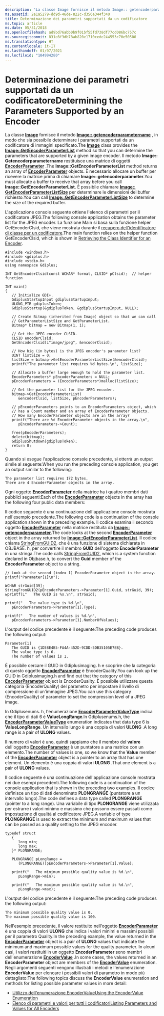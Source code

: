 ```yaml
---
description: 'La classe Image fornisce il metodo Image:: getencoderparametername, in modo che sia possibile determinare i parametri supportati da un codificatore di immagini specificato.'
ms.assetid: 2e1a5279-dd9d-46de-822c-d356a344f340
title: Determinazione dei parametri supportati da un codificatore
ms.topic: article
ms.date: 05/31/2018
ms.openlocfilehash: ad9bd76abb0b9f01bf55fd738df77cd086bc757c
ms.sourcegitcommit: 831e8f3db78ab820e1710cede244553c70e50500
ms.translationtype: HT
ms.contentlocale: it-IT
ms.lasthandoff: 01/07/2021
ms.locfileid: "104994280"
---
```

# <a name="determining-the-parameters-supported-by-an-encoder"></a><span data-ttu-id="6a4ee-103">Determinazione dei parametri supportati da un codificatore</span><span class="sxs-lookup"><span data-stu-id="6a4ee-103">Determining the Parameters Supported by an Encoder</span></span>

<span data-ttu-id="6a4ee-104">La classe [**Image**](/windows/desktop/api/gdiplusheaders/nl-gdiplusheaders-image) fornisce il metodo [**Image:: getencoderparametername**](/windows/desktop/api/Gdiplusheaders/nf-gdiplusheaders-image-getencoderparameterlist) , in modo che sia possibile determinare i parametri supportati da un codificatore di immagini specificato.</span><span class="sxs-lookup"><span data-stu-id="6a4ee-104">The [**Image**](/windows/desktop/api/gdiplusheaders/nl-gdiplusheaders-image) class provides the [**Image::GetEncoderParameterList**](/windows/desktop/api/Gdiplusheaders/nf-gdiplusheaders-image-getencoderparameterlist) method so that you can determine the parameters that are supported by a given image encoder.</span></span> <span data-ttu-id="6a4ee-105">Il metodo **Image:: Getencoderparametername** restituisce una matrice di oggetti [**EncoderParameter**](/windows/win32/api/gdiplusimaging/nl-gdiplusimaging-encoderparameter) .</span><span class="sxs-lookup"><span data-stu-id="6a4ee-105">The **Image::GetEncoderParameterList** method returns an array of [**EncoderParameter**](/windows/win32/api/gdiplusimaging/nl-gdiplusimaging-encoderparameter) objects.</span></span> <span data-ttu-id="6a4ee-106">È necessario allocare un buffer per ricevere la matrice prima di chiamare **Image:: getencoderparameter**.</span><span class="sxs-lookup"><span data-stu-id="6a4ee-106">You must allocate a buffer to receive that array before you call **Image::GetEncoderParameterList**.</span></span> <span data-ttu-id="6a4ee-107">È possibile chiamare [**Image:: GetEncoderParameterListSize**](/windows/desktop/api/Gdiplusheaders/nf-gdiplusheaders-image-getencoderparameterlistsize) per determinare le dimensioni del buffer richiesto.</span><span class="sxs-lookup"><span data-stu-id="6a4ee-107">You can call [**Image::GetEncoderParameterListSize**](/windows/desktop/api/Gdiplusheaders/nf-gdiplusheaders-image-getencoderparameterlistsize) to determine the size of the required buffer.</span></span>

<span data-ttu-id="6a4ee-108">L'applicazione console seguente ottiene l'elenco di parametri per il codificatore JPEG.</span><span class="sxs-lookup"><span data-stu-id="6a4ee-108">The following console application obtains the parameter list for the JPEG encoder.</span></span> <span data-ttu-id="6a4ee-109">La funzione Main si basa sulla funzione helper GetEncoderClsid, che viene mostrata durante il [recupero dell'identificatore di classe per un codificatore](-gdiplus-retrieving-the-class-identifier-for-an-encoder-use.md).</span><span class="sxs-lookup"><span data-stu-id="6a4ee-109">The main function relies on the helper function GetEncoderClsid, which is shown in [Retrieving the Class Identifier for an Encoder](-gdiplus-retrieving-the-class-identifier-for-an-encoder-use.md).</span></span>


```
#include <windows.h>
#include <gdiplus.h>
#include <stdio.h>
using namespace Gdiplus;

INT GetEncoderClsid(const WCHAR* format, CLSID* pClsid);  // helper function

INT main()
{
   // Initialize GDI+.
   GdiplusStartupInput gdiplusStartupInput;
   ULONG_PTR gdiplusToken;
   GdiplusStartup(&gdiplusToken, &gdiplusStartupInput, NULL);

   // Create Bitmap (inherited from Image) object so that we can call
   // GetParameterListSize and GetParameterList.
   Bitmap* bitmap = new Bitmap(1, 1);

   // Get the JPEG encoder CLSID.
   CLSID encoderClsid;
   GetEncoderClsid(L"image/jpeg", &encoderClsid);

   // How big (in bytes) is the JPEG encoder's parameter list?
   UINT listSize = 0; 
   listSize = bitmap->GetEncoderParameterListSize(&encoderClsid);
   printf("The parameter list requires %d bytes.\n", listSize);

   // Allocate a buffer large enough to hold the parameter list.
   EncoderParameters* pEncoderParameters = NULL;
   pEncoderParameters = (EncoderParameters*)malloc(listSize);

   // Get the parameter list for the JPEG encoder.
   bitmap->GetEncoderParameterList(
      &encoderClsid, listSize, pEncoderParameters);

   // pEncoderParameters points to an EncoderParameters object, which
   // has a Count member and an array of EncoderParameter objects.
   // How many EncoderParameter objects are in the array?
   printf("There are %d EncoderParameter objects in the array.\n", 
      pEncoderParameters->Count);

   free(pEncoderParameters);
   delete(bitmap);
   GdiplusShutdown(gdiplusToken);
   return 0;
}
```



<span data-ttu-id="6a4ee-110">Quando si esegue l'applicazione console precedente, si otterrà un output simile al seguente:</span><span class="sxs-lookup"><span data-stu-id="6a4ee-110">When you run the preceding console application, you get an output similar to the following:</span></span>


```
The parameter list requires 172 bytes.
There are 4 EncoderParameter objects in the array.
```



<span data-ttu-id="6a4ee-111">Ogni oggetto [**EncoderParameter**](/windows/win32/api/gdiplusimaging/nl-gdiplusimaging-encoderparameter) della matrice ha i quattro membri dati pubblici seguenti:</span><span class="sxs-lookup"><span data-stu-id="6a4ee-111">Each of the [**EncoderParameter**](/windows/win32/api/gdiplusimaging/nl-gdiplusimaging-encoderparameter) objects in the array has the following four public data members:</span></span>

<span data-ttu-id="6a4ee-112">Il codice seguente è una continuazione dell'applicazione console mostrata nell'esempio precedente.</span><span class="sxs-lookup"><span data-stu-id="6a4ee-112">The following code is a continuation of the console application shown in the preceding example.</span></span> <span data-ttu-id="6a4ee-113">Il codice esamina il secondo oggetto [**EncoderParameter**](/windows/win32/api/gdiplusimaging/nl-gdiplusimaging-encoderparameter) nella matrice restituita da [**Image:: getencoderparameter**](/windows/desktop/api/Gdiplusheaders/nf-gdiplusheaders-image-getencoderparameterlist).</span><span class="sxs-lookup"><span data-stu-id="6a4ee-113">The code looks at the second [**EncoderParameter**](/windows/win32/api/gdiplusimaging/nl-gdiplusimaging-encoderparameter) object in the array returned by [**Image::GetEncoderParameterList**](/windows/desktop/api/Gdiplusheaders/nf-gdiplusheaders-image-getencoderparameterlist).</span></span> <span data-ttu-id="6a4ee-114">Il codice chiama [StringFromGUID2](/windows/win32/api/combaseapi/nf-combaseapi-stringfromguid2), che è una funzione di sistema dichiarata in OBJBASE. h, per convertire il membro **GUID** dell'oggetto **EncoderParameter** in una stringa.</span><span class="sxs-lookup"><span data-stu-id="6a4ee-114">The code calls [StringFromGUID2](/windows/win32/api/combaseapi/nf-combaseapi-stringfromguid2), which is a system function declared in Objbase.h, to convert the **Guid** member of the **EncoderParameter** object to a string.</span></span>


```
// Look at the second (index 1) EncoderParameter object in the array.
printf("Parameter[1]\n");

WCHAR strGuid[39];
StringFromGUID2(pEncoderParameters->Parameter[1].Guid, strGuid, 39);
wprintf(L"   The GUID is %s.\n", strGuid);

printf("   The value type is %d.\n", 
   pEncoderParameters->Parameter[1].Type);

printf("   The number of values is %d.\n",
   pEncoderParameters->Parameter[1].NumberOfValues);
```



<span data-ttu-id="6a4ee-115">L'output del codice precedente è il seguente:</span><span class="sxs-lookup"><span data-stu-id="6a4ee-115">The preceding code produces the following output:</span></span>


```
Parameter[1]
   The GUID is {1D5BE4B5-FA4A-452D-9CDD-5DB35105E7EB}.
   The value type is 6.
   The number of values is 1.
```



<span data-ttu-id="6a4ee-116">È possibile cercare il GUID in Gdiplusimaging. h e scoprire che la categoria di questo oggetto [**EncoderParameter**](/windows/win32/api/gdiplusimaging/nl-gdiplusimaging-encoderparameter) è EncoderQuality.</span><span class="sxs-lookup"><span data-stu-id="6a4ee-116">You can look up the GUID in Gdiplusimaging.h and find out that the category of this [**EncoderParameter**](/windows/win32/api/gdiplusimaging/nl-gdiplusimaging-encoderparameter) object is EncoderQuality.</span></span> <span data-ttu-id="6a4ee-117">È possibile utilizzare questa categoria (EncoderQuality) del parametro per impostare il livello di compressione di un'immagine JPEG.</span><span class="sxs-lookup"><span data-stu-id="6a4ee-117">You can use this category (EncoderQuality) of parameter to set the compression level of a JPEG image.</span></span>

<span data-ttu-id="6a4ee-118">In Gdiplusenums. h, l'enumerazione [**EncoderParameterValueType**](/windows/desktop/api/Gdiplusenums/ne-gdiplusenums-encoderparametervaluetype) indica che il tipo di dati 6 è **ValueLongRange**.</span><span class="sxs-lookup"><span data-stu-id="6a4ee-118">In Gdiplusenums.h, the [**EncoderParameterValueType**](/windows/desktop/api/Gdiplusenums/ne-gdiplusenums-encoderparametervaluetype) enumeration indicates that data type 6 is **ValueLongRange**.</span></span> <span data-ttu-id="6a4ee-119">Un intervallo lungo è una coppia di valori **ULONG** .</span><span class="sxs-lookup"><span data-stu-id="6a4ee-119">A long range is a pair of **ULONG** values.</span></span>

<span data-ttu-id="6a4ee-120">Il numero di valori è uno, quindi sappiamo che il membro del **valore** dell'oggetto [**EncoderParameter**](/windows/win32/api/gdiplusimaging/nl-gdiplusimaging-encoderparameter) è un puntatore a una matrice con un elemento.</span><span class="sxs-lookup"><span data-stu-id="6a4ee-120">The number of values is one, so we know that the **Value** member of the [**EncoderParameter**](/windows/win32/api/gdiplusimaging/nl-gdiplusimaging-encoderparameter) object is a pointer to an array that has one element.</span></span> <span data-ttu-id="6a4ee-121">Un elemento è una coppia di valori **ULONG** .</span><span class="sxs-lookup"><span data-stu-id="6a4ee-121">That one element is a pair of **ULONG** values.</span></span>

<span data-ttu-id="6a4ee-122">Il codice seguente è una continuazione dell'applicazione console mostrata nei due esempi precedenti.</span><span class="sxs-lookup"><span data-stu-id="6a4ee-122">The following code is a continuation of the console application that is shown in the preceding two examples.</span></span> <span data-ttu-id="6a4ee-123">Il codice definisce un tipo di dati denominato **PLONGRANGE** (puntatore a un intervallo lungo).</span><span class="sxs-lookup"><span data-stu-id="6a4ee-123">The code defines a data type called **PLONGRANGE** (pointer to a long range).</span></span> <span data-ttu-id="6a4ee-124">Una variabile di tipo **PLONGRANGE** viene utilizzata per estrarre i valori minimo e massimo che possono essere passati come impostazione di qualità al codificatore JPEG.</span><span class="sxs-lookup"><span data-stu-id="6a4ee-124">A variable of type **PLONGRANGE** is used to extract the minimum and maximum values that can be passed as a quality setting to the JPEG encoder.</span></span>


```
typedef struct
   {
      long min;
      long max;
   }* PLONGRANGE;

   PLONGRANGE pLongRange = 
      (PLONGRANGE)(pEncoderParameters->Parameter[1].Value);

   printf("   The minimum possible quality value is %d.\n",
      pLongRange->min);

   printf("   The maximum possible quality value is %d.\n",
      pLongRange->max);
```



<span data-ttu-id="6a4ee-125">L'output del codice precedente è il seguente:</span><span class="sxs-lookup"><span data-stu-id="6a4ee-125">The preceding code produces the following output:</span></span>


```
The minimum possible quality value is 0.
The maximum possible quality value is 100.
```



<span data-ttu-id="6a4ee-126">Nell'esempio precedente, il valore restituito nell'oggetto [**EncoderParameter**](/windows/win32/api/gdiplusimaging/nl-gdiplusimaging-encoderparameter) è una coppia di valori **ULONG** che indica i valori minimi e massimi possibili per il parametro Quality.</span><span class="sxs-lookup"><span data-stu-id="6a4ee-126">In the preceding example, the value returned in the [**EncoderParameter**](/windows/win32/api/gdiplusimaging/nl-gdiplusimaging-encoderparameter) object is a pair of **ULONG** values that indicate the minimum and maximum possible values for the quality parameter.</span></span> <span data-ttu-id="6a4ee-127">In alcuni casi, i valori restituiti in un oggetto **EncoderParameter** sono membri dell'enumerazione [**EncoderValue**](/windows/desktop/api/Gdiplusenums/ne-gdiplusenums-encodervalue) .</span><span class="sxs-lookup"><span data-stu-id="6a4ee-127">In some cases, the values returned in an **EncoderParameter** object are members of the [**EncoderValue**](/windows/desktop/api/Gdiplusenums/ne-gdiplusenums-encodervalue) enumeration.</span></span> <span data-ttu-id="6a4ee-128">Negli argomenti seguenti vengono illustrati i metodi e l'enumerazione **EncoderValue** per elencare i possibili valori di parametro in modo più dettagliato:</span><span class="sxs-lookup"><span data-stu-id="6a4ee-128">The following topics discuss the **EncoderValue** enumeration and methods for listing possible parameter values in more detail:</span></span>

-   [<span data-ttu-id="6a4ee-129">Utilizzo dell'enumerazione EncoderValue</span><span class="sxs-lookup"><span data-stu-id="6a4ee-129">Using the EncoderValue Enumeration</span></span>](-gdiplus-using-the-encodervalue-enumeration-use.md)
-   [<span data-ttu-id="6a4ee-130">Elenco di parametri e valori per tutti i codificatori</span><span class="sxs-lookup"><span data-stu-id="6a4ee-130">Listing Parameters and Values for All Encoders</span></span>](-gdiplus-listing-parameters-and-values-for-all-encoders-use.md)

 

 
